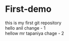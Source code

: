 # First-demo
this is my first git repository
<br>
hello anil change - 1
<br>
hellow mr tapaniya  chage - 2

